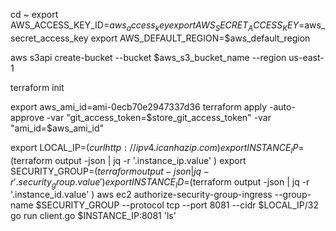 cd ~
export AWS_ACCESS_KEY_ID=$aws_access_key
export AWS_SECRET_ACCESS_KEY=$aws_secret_access_key
export AWS_DEFAULT_REGION=$aws_default_region

aws s3api create-bucket --bucket $aws_s3_bucket_name --region us-east-1


terraform init


export aws_ami_id=ami-0ecb70e2947337d36
terraform apply -auto-approve -var "git_access_token=$store_git_access_token" -var "ami_id=$aws_ami_id"

export LOCAL_IP=$(curl http://ipv4.icanhazip.com)
export INSTANCE_IP=$(terraform output -json | jq -r '.instance_ip.value' )
export SECURITY_GROUP=$(terraform output -json | jq -r '.security_group.value'  )
export INSTANCE_ID=$(terraform output -json | jq -r '.instance_id.value'  )
aws ec2 authorize-security-group-ingress --group-name $SECURITY_GROUP --protocol tcp --port 8081 --cidr $LOCAL_IP/32
go run client.go $INSTANCE_IP:8081 'ls'
